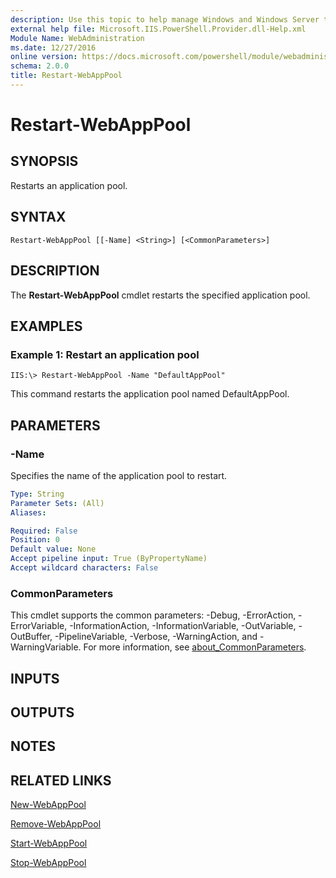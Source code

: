 ```yaml
---
description: Use this topic to help manage Windows and Windows Server technologies with Windows PowerShell.
external help file: Microsoft.IIS.PowerShell.Provider.dll-Help.xml
Module Name: WebAdministration
ms.date: 12/27/2016
online version: https://docs.microsoft.com/powershell/module/webadministration/restart-webapppool?view=windowsserver2016-ps&wt.mc_id=ps-gethelp
schema: 2.0.0
title: Restart-WebAppPool
---
```


# Restart-WebAppPool

## SYNOPSIS
Restarts an application pool.

## SYNTAX

```
Restart-WebAppPool [[-Name] <String>] [<CommonParameters>]
```

## DESCRIPTION
The **Restart-WebAppPool** cmdlet restarts the specified application pool.

## EXAMPLES

### Example 1: Restart an application pool
```
IIS:\> Restart-WebAppPool -Name "DefaultAppPool"
```

This command restarts the application pool named DefaultAppPool.

## PARAMETERS

### -Name
Specifies the name of the application pool to restart.

```yaml
Type: String
Parameter Sets: (All)
Aliases: 

Required: False
Position: 0
Default value: None
Accept pipeline input: True (ByPropertyName)
Accept wildcard characters: False
```

### CommonParameters
This cmdlet supports the common parameters: -Debug, -ErrorAction, -ErrorVariable, -InformationAction, -InformationVariable, -OutVariable, -OutBuffer, -PipelineVariable, -Verbose, -WarningAction, and -WarningVariable. For more information, see [about_CommonParameters](https://go.microsoft.com/fwlink/?LinkID=113216).

## INPUTS

## OUTPUTS

## NOTES

## RELATED LINKS

[New-WebAppPool](./New-WebAppPool.md)

[Remove-WebAppPool](./Remove-WebAppPool.md)

[Start-WebAppPool](./Start-WebAppPool.md)

[Stop-WebAppPool](./Stop-WebAppPool.md)

